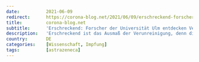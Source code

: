 ```yaml
---
date:          2021-06-09
redirect:      https://corona-blog.net/2021/06/09/erschreckend-forscher-der-universitaet-ulm-entdecken-verunreinigungen-in-astrazeneca-impfstoff/
title:         corona-blog.net
subtitle:      'Erschreckend: Forscher der Universität Ulm entdecken Verunreinigungen in AstraZeneca Impfstoff'
description:   'Erschreckend ist das Ausmaß der Verunreinigung, denn die Ulmer Wissenschaftler haben festgestellt, dass in einem Fläschchen bis zu 2/3 Stoffe enthalten sind…'
country:       DE
categories:    [Wissenschaft, Impfung]
tags:          [astrazeneca]
---
```

